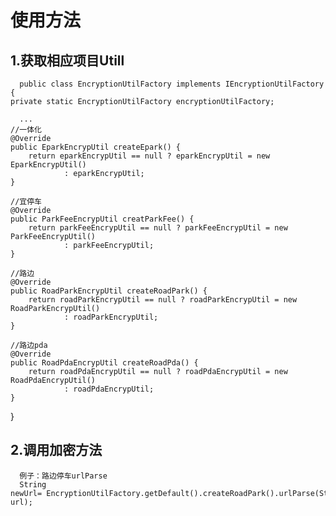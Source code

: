使用方法
======================================


1.获取相应项目Utill
------------------------------------------
      
      public class EncryptionUtilFactory implements IEncryptionUtilFactory {
    private static EncryptionUtilFactory encryptionUtilFactory;

      ...
    //一体化
    @Override
    public EparkEncrypUtil createEpark() {
        return eparkEncrypUtil == null ? eparkEncrypUtil = new EparkEncrypUtil()
                : eparkEncrypUtil;
    }

    //宜停车
    @Override
    public ParkFeeEncrypUtil creatParkFee() {
        return parkFeeEncrypUtil == null ? parkFeeEncrypUtil = new ParkFeeEncrypUtil()
                : parkFeeEncrypUtil;
    }

    //路边
    @Override
    public RoadParkEncrypUtil createRoadPark() {
        return roadParkEncrypUtil == null ? roadParkEncrypUtil = new RoadParkEncrypUtil()
                : roadParkEncrypUtil;
    }

    //路边pda
    @Override
    public RoadPdaEncrypUtil createRoadPda() {
        return roadPdaEncrypUtil == null ? roadPdaEncrypUtil = new RoadPdaEncrypUtil()
                : roadPdaEncrypUtil;
    }
}

      
2.调用加密方法
------------------------------------------
      例子：路边停车urlParse
      String newUrl= EncryptionUtilFactory.getDefault().createRoadPark().urlParse(String url);
